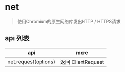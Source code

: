 # net

> 使用Chromium的原生网络库发出HTTP / HTTPS请求

## api 列表

| api                  | more               |
| -------------------- | ------------------ |
| net.request(options) | 返回 ClientRequest |